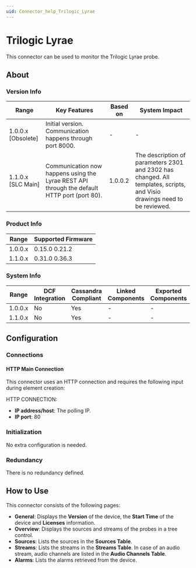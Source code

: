 ```yaml
---
uid: Connector_help_Trilogic_Lyrae
---
```




# Trilogic Lyrae

This connector can be used to monitor the Trilogic Lyrae probe.

## About

### Version Info

| **Range**            | **Key Features**                                                                            | **Based on** | **System Impact**                                                                                                        |
|----------------------|---------------------------------------------------------------------------------------------|--------------|--------------------------------------------------------------------------------------------------------------------------|
| 1.0.0.x \[Obsolete\] | Initial version. Communication happens through port 8000.                                   | \-           | \-                                                                                                                       |
| 1.1.0.x \[SLC Main\] | Communication now happens using the Lyrae REST API through the default HTTP port (port 80). | 1.0.0.2      | The description of parameters 2301 and 2302 has changed. All templates, scripts, and Visio drawings need to be reviewed. |

### Product Info

| Range     | Supported Firmware     |
|-----------|------------------------|
| 1.0.0.x   | 0.15.0 0.21.2          |
| 1.1.0.x   | 0.31.0 0.36.3          |

### System Info

| Range     | DCF Integration     | Cassandra Compliant     | Linked Components     | Exported Components     |
|-----------|---------------------|-------------------------|-----------------------|-------------------------|
| 1.0.0.x   | No                  | Yes                     | \-                    | \-                      |
| 1.1.0.x   | No                  | Yes                     | \-                    | \-                      |

## Configuration

### Connections

#### HTTP Main Connection

This connector uses an HTTP connection and requires the following input during element creation:

HTTP CONNECTION:

- **IP address/host**: The polling IP.
- **IP port**: 80

### Initialization

No extra configuration is needed.

### Redundancy

There is no redundancy defined.

## How to Use

This connector consists of the following pages:

- **General**: Displays the **Version** of the device, the **Start Time** of the device and **Licenses** information.
- **Overview**: Displays the sources and streams of the probes in a tree control.
- **Sources**: Lists the sources in the **Sources Table**.
- **Streams**: Lists the streams in the **Streams Table**. In case of an audio stream, audio channels are listed in the **Audio Channels Table**.
- **Alarms**: Lists the alarms retrieved from the device.
